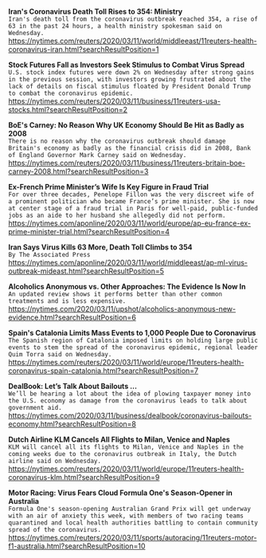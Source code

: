 **Iran's Coronavirus Death Toll Rises to 354: Ministry**\
`Iran's death toll from the coronavirus outbreak reached 354, a rise of 63 in the past 24 hours, a health ministry spokesman said on Wednesday.`\
https://nytimes.com/reuters/2020/03/11/world/middleeast/11reuters-health-coronavirus-iran.html?searchResultPosition=1

**Stock Futures Fall as Investors Seek Stimulus to Combat Virus Spread**\
`U.S. stock index futures were down 2% on Wednesday after strong gains in the previous session, with investors growing frustrated about the lack of details on fiscal stimulus floated by President Donald Trump to combat the coronavirus epidemic.`\
https://nytimes.com/reuters/2020/03/11/business/11reuters-usa-stocks.html?searchResultPosition=2

**BoE's Carney: No Reason Why UK Economy Should Be Hit as Badly as 2008**\
`There is no reason why the coronavirus outbreak should damage Britain's economy as badly as the financial crisis did in 2008, Bank of England Governor Mark Carney said on Wednesday.`\
https://nytimes.com/reuters/2020/03/11/business/11reuters-britain-boe-carney-2008.html?searchResultPosition=3

**Ex-French Prime Minister’s Wife Is Key Figure in Fraud Trial**\
`For over three decades, Penelope Fillon was the very discreet wife of a prominent politician who became France’s prime minister. She is now at center stage of a fraud trial in Paris for well-paid, public-funded jobs as an aide to her husband she allegedly did not perform.`\
https://nytimes.com/aponline/2020/03/11/world/europe/ap-eu-france-ex-prime-minister-trial.html?searchResultPosition=4

**Iran Says Virus Kills 63 More, Death Toll Climbs to 354**\
`By The Associated Press`\
https://nytimes.com/aponline/2020/03/11/world/middleeast/ap-ml-virus-outbreak-mideast.html?searchResultPosition=5

**Alcoholics Anonymous vs. Other Approaches: The Evidence Is Now In**\
`An updated review shows it performs better than other common treatments and is less expensive.`\
https://nytimes.com/2020/03/11/upshot/alcoholics-anonymous-new-evidence.html?searchResultPosition=6

**Spain's Catalonia Limits Mass Events to 1,000 People Due to Coronavirus**\
`The Spanish region of Catalonia imposed limits on holding large public events to stem the spread of the coronavirus epidemic, regional leader Quim Torra said on Wednesday.`\
https://nytimes.com/reuters/2020/03/11/world/europe/11reuters-health-coronavirus-spain-catalonia.html?searchResultPosition=7

**DealBook: Let’s Talk About Bailouts …**\
`We’ll be hearing a lot about the idea of plowing taxpayer money into the U.S. economy as damage from the coronavirus leads to talk about government aid.`\
https://nytimes.com/2020/03/11/business/dealbook/coronavirus-bailouts-economy.html?searchResultPosition=8

**Dutch Airline KLM Cancels All Flights to Milan, Venice and Naples**\
`KLM will cancel all its flights to Milan, Venice and Naples in the coming weeks due to the coronavirus outbreak in Italy, the Dutch airline said on Wednesday.`\
https://nytimes.com/reuters/2020/03/11/world/europe/11reuters-health-coronavirus-klm.html?searchResultPosition=9

**Motor Racing: Virus Fears Cloud Formula One's Season-Opener in Australia**\
`Formula One's season-opening Australian Grand Prix will get underway with an air of anxiety this week, with members of two racing teams quarantined and local health authorities battling to contain community spread of the coronavirus.`\
https://nytimes.com/reuters/2020/03/11/sports/autoracing/11reuters-motor-f1-australia.html?searchResultPosition=10

